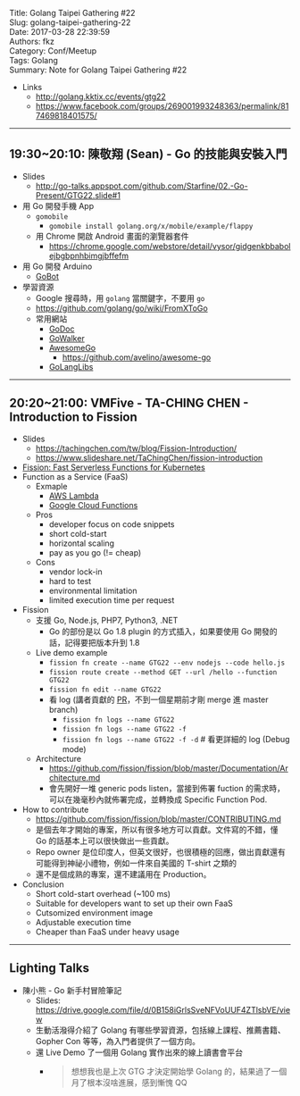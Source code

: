 Title: Golang Taipei Gathering #22  
Slug: golang-taipei-gathering-22  
Date: 2017-03-28 22:39:59  
Authors: fkz  
Category: Conf/Meetup  
Tags: Golang  
Summary: Note for Golang Taipei Gathering #22  
  
  
+ Links  
    + <http://golang.kktix.cc/events/gtg22>  
    + <https://www.facebook.com/groups/269001993248363/permalink/817469818401575/>  
  
---  
  
## 19:30~20:10: 陳敬翔 (Sean) - Go 的技能與安裝入門  
  
+ Slides  
    + <http://go-talks.appspot.com/github.com/Starfine/02.-Go-Present/GTG22.slide#1>  
+ 用 Go 開發手機 App  
    + `gomobile`  
        + `gomobile install golang.org/x/mobile/example/flappy`  
    + 用 Chrome 開啟 Android 畫面的瀏覽器套件  
        + <https://chrome.google.com/webstore/detail/vysor/gidgenkbbabolejbgbpnhbimgjbffefm>  
+ 用 Go 開發 Arduino  
    + [GoBot](https://gobot.io)  
+ 學習資源  
    + Google 搜尋時，用 `golang` 當關鍵字，不要用 `go`  
    + <https://github.com/golang/go/wiki/FromXToGo>  
    + 常用網站  
        + [GoDoc](https://godoc.org/)  
        + [GoWalker](https://gowalker.org/)  
        + [AwesomeGo](https://awesome-go.com/)  
            + <https://github.com/avelino/awesome-go>  
        + [GoLangLibs](https://golanglibs.com/)  
  
  
---  
  
## 20:20~21:00: VMFive - TA-CHING CHEN - Introduction to Fission  
  
+ Slides  
    + <https://tachingchen.com/tw/blog/Fission-Introduction/>  
    + <https://www.slideshare.net/TaChingChen/fission-introduction>  
+ [Fission: Fast Serverless Functions for Kubernetes](https://github.com/fission/fission)  
+ Function as a Service (FaaS)  
    + Exmaple  
        + [AWS Lambda](https://aws.amazon.com/lambda/)  
        + [Google Cloud Functions](https://cloud.google.com/functions/)  
    + Pros  
        + developer focus on code snippets  
        + short cold-start  
        + horizontal scaling  
        + pay as you go (!= cheap)  
    + Cons  
        + vendor lock-in  
        + hard to test  
        + environmental limitation  
        + limited execution time per request  
+ Fission  
    + 支援 Go, Node.js, PHP7, Python3, .NET  
        + Go 的部份是以 Go 1.8 plugin 的方式插入，如果要使用 Go 開發的話，記得要把版本升到 1.8  
    + Live demo example  
        + `fission fn create --name GTG22 --env nodejs --code hello.js`  
        + `fission route create --method GET --url /hello --function GTG22`  
        + `fission fn edit --name GTG22`  
        + 看 log (講者貢獻的 [PR](https://github.com/fission/fission/pull/131)，不到一個星期前才剛 merge 進 master branch)  
            + `fission fn logs --name GTG22`  
            + `fission fn logs --name GTG22 -f`  
            + `fission fn logs --name GTG22 -f -d` # 看更詳細的 log (Debug mode)  
    + Architecture  
        + <https://github.com/fission/fission/blob/master/Documentation/Architecture.md>  
        + 會先開好一堆 generic pods listen，當接到佈署 fuction 的需求時，可以在幾毫秒內就佈署完成，並轉換成 Specific Function Pod.  
+ How to contribute  
    + <https://github.com/fission/fission/blob/master/CONTRIBUTING.md>  
    + 是個去年才開始的專案，所以有很多地方可以貢獻。文件寫的不錯，懂 Go 的話基本上可以很快做出一些貢獻。  
    + Repo owner 是位印度人，但英文很好，也很積極的回應，做出貢獻還有可能得到神祕小禮物，例如一件來自美國的 T-shirt 之類的  
    + 還不是個成熟的專案，還不建議用在 Production。  
+ Conclusion  
    + Short cold-start overhead (~100 ms)  
    + Suitable for developers want to set up their own FaaS  
    + Cutsomized environment image  
    + Adjustable execution time  
    + Cheaper than FaaS under heavy usage  
  
---  
  
## Lighting Talks  
  
+ 陳小熊 - Go 新手村冒險筆記  
    + Slides: <https://drive.google.com/file/d/0B158iGrlsSveNFVoUUF4ZTlsbVE/view>  
    + 生動活潑得介紹了 Golang 有哪些學習資源，包括線上課程、推薦書籍、Gopher Con 等等，為入門者提供了一個方向。  
    + 還 Live Demo 了一個用 Golang 實作出來的線上讀書會平台  
        + > 想想我也是上次 GTG 才決定開始學 Golang 的，結果過了一個月了根本沒啥進展，感到慚愧 QQ  

